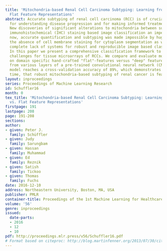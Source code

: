```yaml
---
title: 'Mitochondria-based Renal Cell Carcinoma Subtyping: Learning from Deep vs.
  Flat Feature Representations'
abstract: Accurate subtyping of renal cell carcinoma (RCC) is of crucial importance
  for understanding disease progression and for making informed treatment decisions.
  New discoveries of significant alterations to mitochondria between subtypes make
  immunohistochemical (IHC) staining based image classification an imperative. Until
  now, accurate quantification and subtyping was made impossible by huge IHC variations,
  the absence of cell membrane staining for cytoplasm segmentation as well as the
  complete lack of systems for robust and reproducible image based classification.
  In this paper we present a comprehensive classification framework to overcome these
  challenges for tissue microarrays of RCCs. We compare and evaluate models based
  on domain specific hand-crafted "flat"-features versus "deep" feature representations
  from various layers of a pre-trained convolutional neural network (CNN). The best
  model reaches a cross-validation accuracy of 89%, which demonstrates for the first
  time, that robust mitochondria-based subtyping of renal cancer is feasible.
layout: inproceedings
series: Proceedings of Machine Learning Research
id: Schuffler16
month: 0
tex_title: 'Mitochondria-based Renal Cell Carcinoma Subtyping: Learning from Deep
  vs. Flat Feature Representations'
firstpage: 191
lastpage: 208
page: 191-208
sections: 
author:
- given: Peter J.
  family: Schüffler
- given: Judy
  family: Sarungbam
- given: Hassan
  family: Muhammad
- given: Ed
  family: Reznik
- given: Satish
  family: Tickoo
- given: Thomas
  family: Fuchs
date: 2016-12-10
address: Northeastern University, Boston, MA, USA
publisher: PMLR
container-title: Proceedings of the 1st Machine Learning for Healthcare Conference
volume: '56'
genre: inproceedings
issued:
  date-parts:
  - 2016
  - 12
  - 10
pdf: http://proceedings.mlr.press/v56/Schuffler16.pdf
# Format based on citeproc: http://blog.martinfenner.org/2013/07/30/citeproc-yaml-for-bibliographies/
---
```

